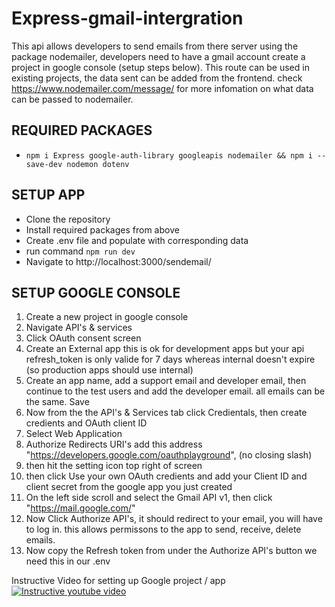 # Express-gmail-intergration

This api allows developers to send emails from there server using the package nodemailer, developers need to have a gmail account create a project in google console (setup steps below). This route can be used in existing projects, the data sent can be added from the frontend. check https://www.nodemailer.com/message/ for more infomation on what data can be passed to nodemailer.

## REQUIRED PACKAGES

- `npm i Express google-auth-library googleapis nodemailer && npm i --save-dev nodemon dotenv`

## SETUP APP

- Clone the repository
- Install required packages from above
- Create .env file and populate with corresponding data
- run command `npm run dev`
- Navigate to http://localhost:3000/sendemail/

## SETUP GOOGLE CONSOLE

1. Create a new project in google console
2. Navigate API's & services
3. Click OAuth consent screen
4. Create an External app this is ok for development apps but your api refresh_token is only valide for 7 days whereas internal doesn't expire (so production apps should use internal)
5. Create an app name, add a support email and developer email, then continue to the test users and add the developer email. all emails can be the same. Save
6. Now from the the API's & Services tab click Credientals, then create credients and OAuth client ID
7. Select Web Application
8. Authorize Redirects URI's add this address "https://developers.google.com/oauthplayground", (no closing slash)
9. then hit the setting icon top right of screen
10. then click Use your own OAuth credients and add your Client ID and client secret from the google app you just created
11. On the left side scroll and select the Gmail API v1, then click "https://mail.google.com/"
12. Now Click Authorize API's, it should redirect to your email, you will have to log in. this allows permissons to the app to send, receive, delete emails.
13. Now copy the Refresh token from under the Authorize API's button we need this in our .env

Instructive Video for setting up Google project / app <br>
[![Instructive youtube video](https://img.youtube.com/vi/cqdAS49RthQ/0.jpg)](https://www.youtube.com/watch?v=cqdAS49RthQ)
